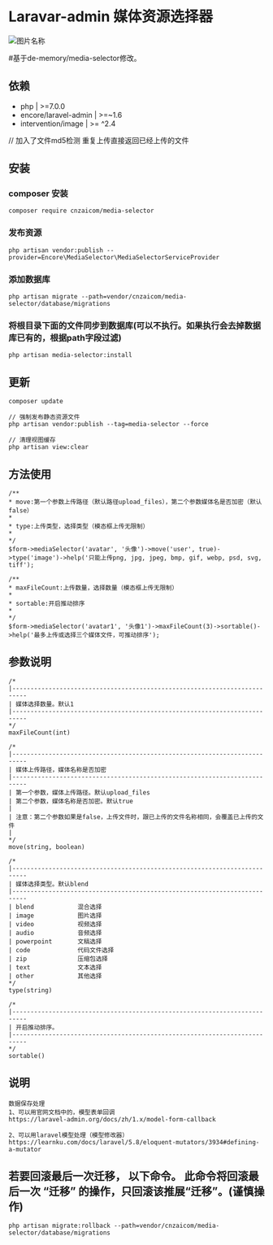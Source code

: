 # Laravar-admin 媒体资源选择器

![图片名称](https://laravel-admin.org/storage/2020/09/25/C8WZmrKi6Ocl7zYRxiaLgbMrFHfWmjUm0Ct77U73.png)

#基于de-memory/media-selector修改。

## 依赖
 
- php  | >=7.0.0
- encore/laravel-admin  | >=~1.6 
- intervention/image  | >= ^2.4 


// 加入了文件md5检测 重复上传直接返回已经上传的文件
## 安装

### composer 安装

```
composer require cnzaicom/media-selector
```

### 发布资源

```
php artisan vendor:publish --provider=Encore\MediaSelector\MediaSelectorServiceProvider
```

### 添加数据库

```
php artisan migrate --path=vendor/cnzaicom/media-selector/database/migrations
```

### 将根目录下面的文件同步到数据库(可以不执行。如果执行会去掉数据库已有的，根据path字段过滤)

```
php artisan media-selector:install
```

## 更新

```
composer update

// 强制发布静态资源文件
php artisan vendor:publish --tag=media-selector --force

// 清理视图缓存
php artisan view:clear
```


## 方法使用

```
/**
* move:第一个参数上传路径（默认路径upload_files），第二个参数媒体名是否加密（默认false）
*
* type:上传类型，选择类型（模态框上传无限制）
*
*/
$form->mediaSelector('avatar', '头像')->move('user', true)->type('image')->help('只能上传png, jpg, jpeg, bmp, gif, webp, psd, svg, tiff');

/**
* maxFileCount:上传数量，选择数量（模态框上传无限制）
*
* sortable:开启推动排序
*
*/
$form->mediaSelector('avatar1', '头像1')->maxFileCount(3)->sortable()->help('最多上传或选择三个媒体文件，可推动排序');
```

## 参数说明

```
/*
|--------------------------------------------------------------------------
| 媒体选择数量。默认1
|--------------------------------------------------------------------------
*/
maxFileCount(int)

/*
|--------------------------------------------------------------------------
| 媒体上传路径，媒体名称是否加密
|--------------------------------------------------------------------------
| 第一个参数，媒体上传路径。默认upload_files
| 第二个参数，媒体名称是否加密。默认true
|
| 注意：第二个参数如果是false，上传文件时，跟已上传的文件名称相同，会覆盖已上传的文件
| 
*/
move(string, boolean)

/*
|--------------------------------------------------------------------------
| 媒体选择类型。默认blend
|--------------------------------------------------------------------------
| blend            混合选择
| image            图片选择
| video            视频选择
| audio            音频选择
| powerpoint       文稿选择
| code             代码文件选择
| zip              压缩包选择
| text             文本选择
| other            其他选择
*/
type(string)

/*
|--------------------------------------------------------------------------
| 开启推动排序。
|--------------------------------------------------------------------------
*/
sortable()
```

## 说明

```
数据保存处理
1、可以用官网文档中的，模型表单回调
https://laravel-admin.org/docs/zh/1.x/model-form-callback

2、可以用laravel模型处理（模型修改器）
https://learnku.com/docs/laravel/5.8/eloquent-mutators/3934#defining-a-mutator
```

## 若要回滚最后一次迁移， 以下命令。 此命令将回滚最后一次 “迁移” 的操作，只回滚该推展“迁移”。(谨慎操作)

```
php artisan migrate:rollback --path=vendor/cnzaicom/media-selector/database/migrations
```
